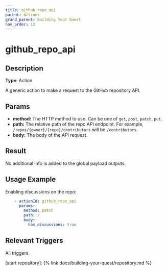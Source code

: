```yaml
---
title: github_repo_api
parent: Actions
grand_parent: Building Your Quest
nav_order: 12
---
```


# github_repo_api

## Description

**Type**: Action

A generic action to make a request to the GitHub repository API.

## Params

- **method:** The HTTP method to use. Can be one of `get`, `post`, `patch`, `put`.
- **path:** The relative path of the repo API endpoint. For example, `/repos/{owner}/{repo}/contributors` will be `/contributors`.
- **body:** The body of the API request.

## Result

No additional info is added to the global payload outputs.

## Usage Example
Enabling discussions on the repo:
```yaml
    - actionId: github_repo_api
      params:
        method: patch
        path: /
        body:
          has_discussions: true
```


## Relevant Triggers

All triggers.

[start repository]: {% link docs/building-your-quest/repository.md %}
